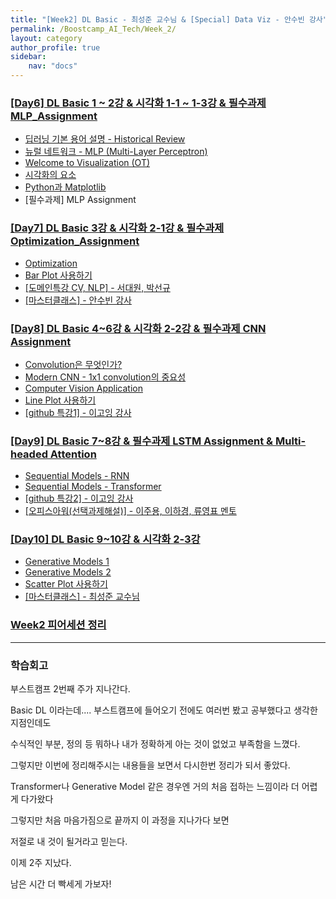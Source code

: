 ```yaml
---
title: "[Week2] DL Basic - 최성준 교수님 & [Special] Data Viz - 안수빈 강사"
permalink: /Boostcamp_AI_Tech/Week_2/
layout: category
author_profile: true
sidebar:
    nav: "docs"
---
```


### [[Day6] DL Basic 1 ~ 2강 & 시각화 1-1 ~ 1-3강 & 필수과제 MLP_Assignment](https://raki-1203.github.io/boostcamp_ai_tech/week_2/day_6/README/)

- [딥러닝 기본 용어 설명 - Historical Review](https://raki-1203.github.io/boostcamp_ai_tech/week_2/day_6/01.-Deep-Learning-Basic-Terms-Explained-Historical-Review/)
- [뉴럴 네트워크 - MLP (Multi-Layer Perceptron)](https://raki-1203.github.io/boostcamp_ai_tech/week_2/day_6/02.-Neural-Network-MLP-(Multi-Layer-Perceptron)/)
- [Welcome to Visualization (OT)](https://raki-1203.github.io/boostcamp_ai_tech/week_2/day_6/03.-Welcome-to-Visualization-(OT)/)
- [시각화의 요소](https://raki-1203.github.io/boostcamp_ai_tech/week_2/day_6/04.-Elements-of-visualization/)
- [Python과 Matplotlib](https://raki-1203.github.io/boostcamp_ai_tech/week_2/day_6/05.-Python-and-Matplotlib/)
- [필수과제] MLP Assignment

### [[Day7] DL Basic 3강 & 시각화 2-1강 & 필수과제 Optimization_Assignment](https://raki-1203.github.io/boostcamp_ai_tech/week_2/day_7/README/)

- [Optimization](https://raki-1203.github.io/boostcamp_ai_tech/week_2/day_7/01.-Optimization/)
- [Bar Plot 사용하기](https://raki-1203.github.io/boostcamp_ai_tech/week_2/day_7/02.-Bar-Plot/)
- [[도메인특강 CV, NLP] - 서대원, 박선규](https://raki-1203.github.io/boostcamp_ai_tech/week_2/day_7/Domain-Special-Lecuture/)
- [[마스터클래스] - 안수빈 강사](https://raki-1203.github.io/boostcamp_ai_tech/week_2/day_7/MasterClass-AnSooBin/)

### [[Day8] DL Basic 4~6강 & 시각화 2-2강 & 필수과제 CNN Assignment](https://raki-1203.github.io/boostcamp_ai_tech/week_2/day_8/README/)

- [Convolution은 무엇인가?](https://raki-1203.github.io/boostcamp_ai_tech/week_2/day_8/01.-What-is-Convolution/)
- [Modern CNN - 1x1 convolution의 중요성](https://raki-1203.github.io/boostcamp_ai_tech/week_2/day_8/02.-Modern-CNN-1x1-convolution/)
- [Computer Vision Application](https://raki-1203.github.io/boostcamp_ai_tech/week_2/day_8/03.-Computer-Vision-Applications/)
- [Line Plot 사용하기](https://raki-1203.github.io/boostcamp_ai_tech/week_2/day_8/04.-Line-Plot/)
- [[github 특강1] - 이고잉 강사](https://raki-1203.github.io/boostcamp_ai_tech/week_2/day_8/github-1-egoing/)

### [[Day9] DL Basic 7~8강 & 필수과제 LSTM Assignment & Multi-headed Attention](https://raki-1203.github.io/boostcamp_ai_tech/week_2/day_9/README/)

- [Sequential Models - RNN](https://raki-1203.github.io/boostcamp_ai_tech/week_2/day_9/01.-Sequential-Models-RNN/)
- [Sequential Models - Transformer](https://raki-1203.github.io/boostcamp_ai_tech/week_2/day_9/02.-Sequential-Models-Transformer/)
- [[github 특강2] - 이고잉 강사](https://raki-1203.github.io/boostcamp_ai_tech/week_2/day_9/github-2-egoing/)
- [[오피스아워(선택과제해설)] - 이주용, 이하경, 류영표 멘토](https://raki-1203.github.io/boostcamp_ai_tech/week_2/day_9/OfficeHour/)

### [[Day10] DL Basic 9~10강 & 시각화 2-3강](https://raki-1203.github.io/boostcamp_ai_tech/week_2/day_10/README/)

- [Generative Models 1](https://raki-1203.github.io/boostcamp_ai_tech/week_2/day_10/01.-Generative-Models-1/)
- [Generative Models 2](https://raki-1203.github.io/boostcamp_ai_tech/week_2/day_10/02.-Generative-Models-2/)
- [Scatter Plot 사용하기](https://raki-1203.github.io/boostcamp_ai_tech/week_2/day_10/03.-Scatter-Plot/)
- [[마스터클래스] - 최성준 교수님](https://raki-1203.github.io/boostcamp_ai_tech/week_2/day_10/MasterClass-ChoiSungJun-Professor/)

### [Week2 피어세션 정리](https://github.com/raki-1203/Boostcamp_2st_Hot6/tree/main/Meetup-log/week2)

---
### 학습회고

부스트캠프 2번째 주가 지나간다.

Basic DL 이라는데.... 부스트캠프에 들어오기 전에도 여러번 봤고 공부했다고 생각한 지점인데도

수식적인 부분, 정의 등 뭐하나 내가 정확하게 아는 것이 없었고 부족함을 느꼈다.

그렇지만 이번에 정리해주시는 내용들을 보면서 다시한번 정리가 되서 좋았다.

Transformer나 Generative Model 같은 경우엔 거의 처음 접하는 느낌이라 더 어렵게 다가왔다

그렇지만 처음 마음가짐으로 끝까지 이 과정을 지나가다 보면 

저절로 내 것이 될거라고 믿는다.

이제 2주 지났다.

남은 시간 더 빡세게 가보자!